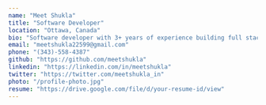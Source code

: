 ```yaml
---
name: "Meet Shukla"
title: "Software Developer"
location: "Ottawa, Canada"
bio: "Software developer with 3+ years of experience building full stack and backend systems. Skilled in microservices, cloud infrastructure, and modern web apps. I love building and exploring new AI tools in my free time, and I have hands-on experience with agentic architecture including agents and MCP servers."
email: "meetshukla22599@gmail.com"
phone: "(343)-558-4387"
github: "https://github.com/meetshukla"
linkedin: "https://linkedin.com/in/meetshukla"
twitter: "https://twitter.com/meetshukla_in"
photo: "/profile-photo.jpg"
resume: "https://drive.google.com/file/d/your-resume-id/view"
---
```


